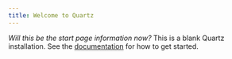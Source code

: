 ```yaml
---
title: Welcome to Quartz
---
```


*Will this be the start page information now?*
This is a blank Quartz installation.
See the [documentation](https://quartz.jzhao.xyz) for how to get started.
